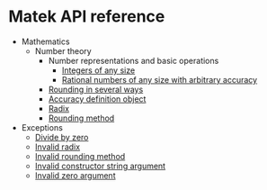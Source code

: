 # Matek API reference

- Mathematics
	- Number theory
		- Number representations and basic operations
			- [Integers of any size](https://github.com/attila-papp/matek/blob/v0.1.0/doc/Math/NumberTheory/Number/Integer.md)
			- [Rational numbers of any size with arbitrary accuracy](https://github.com/attila-papp/matek/blob/v0.1.0/doc/Math/NumberTheory/Number/Rational.md)
		- [Rounding in several ways](https://github.com/attila-papp/matek/blob/v0.1.0/doc/Math/NumberTheory/Rounding.md)
		- [Accuracy definition object](https://github.com/attila-papp/matek/blob/v0.1.0/doc/Math/NumberTheory/Accuracy.md)
		- [Radix](https://github.com/attila-papp/matek/blob/v0.1.0/doc/Math/NumberTheory/Radix.md)
		- [Rounding method](https://github.com/attila-papp/matek/blob/v0.1.0/doc/Math/NumberTheory/RoundingMethod.md)
- Exceptions
	- [Divide by zero](https://github.com/attila-papp/matek/blob/v0.1.0/doc/Exception/DivideByZero.md)
	- [Invalid radix](https://github.com/attila-papp/matek/blob/v0.1.0/doc/Exception/InvalidRadix.md)
	- [Invalid rounding method](https://github.com/attila-papp/matek/blob/v0.1.0/doc/Exception/InvalidRoundingMethod.md)
	- [Invalid constructor string argument](https://github.com/attila-papp/matek/blob/v0.1.0/doc/Exception/InvalidConstructorStringArgument.md)
	- [Invalid zero argument](https://github.com/attila-papp/matek/blob/v0.1.0/doc/Exception/InvalidZeroArgument.md)